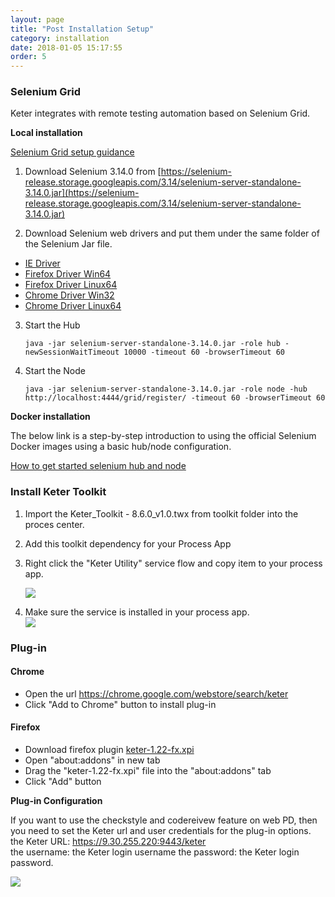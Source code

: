 ```yaml
---
layout: page
title: "Post Installation Setup"
category: installation
date: 2018-01-05 15:17:55
order: 5
---
```




### Selenium Grid

Keter integrates with remote testing automation based on Selenium Grid.

**Local installation**

[Selenium Grid setup guidance](https://github.com/SeleniumHQ/selenium/wiki/Grid2)  


1. Download Selenium 3.14.0 from [https://selenium-release.storage.googleapis.com/3.14/selenium-server-standalone-3.14.0.jar](https://selenium-release.storage.googleapis.com/3.14/selenium-server-standalone-3.14.0.jar)  

2. Download Selenium web drivers and put them under the same folder of the Selenium Jar file.
- [IE Driver](http://selenium-release.storage.googleapis.com/3.14/IEDriverServer_Win32_3.14.0.zip)
- [Firefox Driver Win64](https://github.com/mozilla/geckodriver/releases/download/v0.23.0/geckodriver-v0.23.0-win64.zip)
- [Firefox Driver Linux64](https://github.com/mozilla/geckodriver/releases/download/v0.23.0/geckodriver-v0.23.0-linux64.tar.gz)
- [Chrome Driver Win32](https://chromedriver.storage.googleapis.com/2.41/chromedriver_win32.zip)  
- [Chrome Driver Linux64](https://chromedriver.storage.googleapis.com/2.41/chromedriver_linux64.zip)    

3. Start the Hub
	```
	java -jar selenium-server-standalone-3.14.0.jar -role hub -newSessionWaitTimeout 10000 -timeout 60 -browserTimeout 60
	```

4. Start the Node  
	```
	java -jar selenium-server-standalone-3.14.0.jar -role node -hub http://localhost:4444/grid/register/ -timeout 60 -browserTimeout 60
	```

**Docker installation**

The below link is a step-by-step introduction to using the official Selenium Docker images using a basic hub/node configuration.

[How to get started selenium hub and node](https://github.com/SeleniumHQ/docker-selenium/wiki/Getting-Started-with-Hub-and-Nodes)

### Install Keter Toolkit

1. Import the Keter_Toolkit - 8.6.0_v1.0.twx from toolkit folder into the proces center.
2. Add this toolkit dependency for your Process App
3. Right click the "Keter Utility" service flow and copy item to your process app.  

   ![][toolkit]
4. Make sure the service is installed in your process app.  
   ![][service]
   
### Plug-in

#### Chrome
- Open the url <a href="https://chrome.google.com/webstore/search/keter" target="_blank">https://chrome.google.com/webstore/search/keter</a>
- Click "Add to Chrome" button to install plug-in

#### Firefox
- Download firefox plugin [keter-1.22-fx.xpi](../plugins/keter-1.22-fx.xpi)
- Open "about:addons" in new tab
- Drag the "keter-1.22-fx.xpi" file into the "about:addons" tab
- Click "Add" button

**Plug-in Configuration**

If you want to use the checkstyle and codereivew feature on web PD, then you need to set the Keter url and user credentials for the plug-in options. 
the Keter URL: https://9.30.255.220:9443/keter   
the username: the Keter login username 
the password: the Keter login password.   

   ![][keterOption]


[toolkit]: ../images/install/toolkit.png 
[service]: ../images/install/service.png 
[keter]: ../images/install/keter.png 
[firefox]: ../images/install/firefox.png
[seleniumGrid]: ../images/install/seleniumGrid.png
[webDriver]: ../images/install/webdriver.png
[keterOption]: ../images/install/keterOption.png




